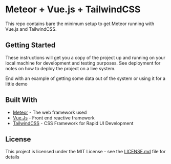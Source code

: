 # Meteor + Vue.js + TailwindCSS

This repo contains bare the minimum setup to get Meteor running with Vue.js and TailwindCSS.

## Getting Started

These instructions will get you a copy of the project up and running on your local machine for development and testing purposes. See deployment for notes on how to deploy the project on a live system.

End with an example of getting some data out of the system or using it for a little demo

## Built With

* [Meteor](https://www.meteor.com/) - The web framework used
* [Vue.Js](https://vuejs.org/) - Front end reactive framework
* [TailwindCSS](https://tailwindcss.com/) - CSS Framework for Rapid UI Development

## License

This project is licensed under the MIT License - see the [LICENSE.md](LICENSE.md) file for details
